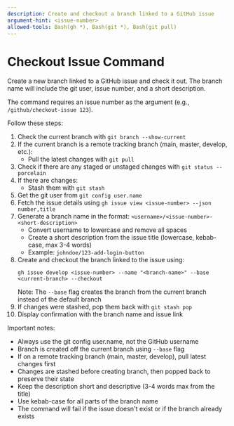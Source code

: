 ```yaml
---
description: Create and checkout a branch linked to a GitHub issue
argument-hint: <issue-number>
allowed-tools: Bash(gh *), Bash(git *), Bash(git pull)
---
```


# Checkout Issue Command

Create a new branch linked to a GitHub issue and check it out. The branch name will include the git user, issue number, and a short description.

The command requires an issue number as the argument (e.g., `/github/checkout-issue 123`).

Follow these steps:
1. Check the current branch with `git branch --show-current`
2. If the current branch is a remote tracking branch (main, master, develop, etc.):
   - Pull the latest changes with `git pull`
3. Check if there are any staged or unstaged changes with `git status --porcelain`
4. If there are changes:
   - Stash them with `git stash`
5. Get the git user from `git config user.name`
6. Fetch the issue details using `gh issue view <issue-number> --json number,title`
7. Generate a branch name in the format: `<username>/<issue-number>-<short-description>`
   - Convert username to lowercase and remove all spaces
   - Create a short description from the issue title (lowercase, kebab-case, max 3-4 words)
   - Example: `johndoe/123-add-login-button`
8. Create and checkout the branch linked to the issue using:
   ```
   gh issue develop <issue-number> --name "<branch-name>" --base <current-branch> --checkout
   ```
   Note: The `--base` flag creates the branch from the current branch instead of the default branch
9. If changes were stashed, pop them back with `git stash pop`
10. Display confirmation with the branch name and issue link

Important notes:
- Always use the git config user.name, not the GitHub username
- Branch is created off the current branch using `--base` flag
- If on a remote tracking branch (main, master, develop), pull latest changes first
- Changes are stashed before creating branch, then popped back to preserve their state
- Keep the description short and descriptive (3-4 words max from the title)
- Use kebab-case for all parts of the branch name
- The command will fail if the issue doesn't exist or if the branch already exists
